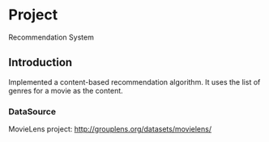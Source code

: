 # Project
Recommendation System

## Introduction
Implemented a content-based recommendation algorithm.
It uses the list of genres for a movie as the content.

### DataSource
MovieLens project: http://grouplens.org/datasets/movielens/
